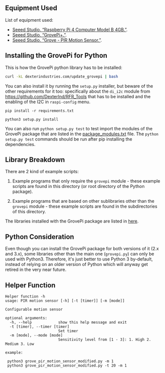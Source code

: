 ## Equipment Used
List of equipment used:

* [Seeed Studio. “Raspberry Pi 4 Computer Model B 4GB.”](https://www.seeedstudio.com/Raspberry-Pi-4-Computer-Model-B-4GB-p-4077.html "https://www.seeedstudio.com/Raspberry-Pi-4-Computer-Model-B-4GB-p-4077.html").
* [Seeed Studio. “GrovePi+.”](https://www.seeedstudio.com/GrovePi.html "https://www.seeedstudio.com/GrovePi.html").
* [Seeed Studio. “Grove - PIR Motion Sensor.”](https://www.seeedstudio.com/Grove-PIR-Motion-Sensor.html "https://www.seeedstudio.com/Grove-PIR-Motion-Sensor.html").

## Installing the GrovePi for Python

This is how the GrovePi python library has to be installed:
```bash
curl -kL dexterindustries.com/update_grovepi | bash
```

You can also install it by running the `setup.py` installer, but beware of the other requirements for it too: specifically about the `di_i2c` module from https://github.com/DexterInd/RFR_Tools that has to be installed and the enabling of the I2C in `raspi-config` menu. 
```
pip install -r requirements.txt
```
```
python3 setup.py install
```

You can also run `python setup.py test` to test import the modules of the GrovePi package that are listed in the [package_modules.txt](package_modules.txt) file. The `python setup.py test` commands should be run after pip installing the dependencies.

## Library Breakdown

There are 2 kind of example scripts:

1. Example programs that only require the `grovepi` module - these example scripts are found in this directory (or root directory of the Python package).

1. Example programs that are based on other sublibraries other than the `grovepi` module - these example scripts are found in the subdirectories of this directory.

The libraries installed with the GrovePi package are listed in [here](package_modules.txt).

## Python Consideration

Even though you can install the GrovePi package for both versions of it (2.x and 3.x), some libraries other than the main one (`grovepi.py`) can only be used with Python3. Therefore, it's just better to use Python 3 by-default, instead of relying on an older version of Python which will anyway get retired in the very near future.

## Helper Function
```
Helper function -h
usage: PIR motion sensor [-h] [-t [timer]] [-m [mode]]

Configurable motion sensor

optional arguments:
  -h, --help            show this help message and exit
  -t [timer], --timer [timer]
                        Set timer
  -m [mode], --mode [mode]
                        Sensitivity level from [1 - 3]: 1. High 2. Medium 3. Low
```
```
example:

 python3 grove_pir_motion_sensor_modified.py -m 1
 python3 grove_pir_motion_sensor_modified.py -t 20 -m 1
 
```
